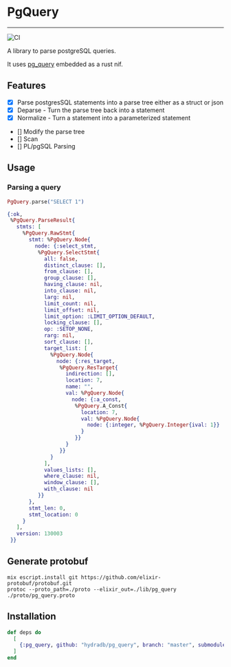 # PgQuery

---

![CI](https://github.com/hydradb/pg_query/actions/workflows/ci.yml/badge.svg)

A library to parse postgreSQL queries.

It uses [pg_query](https://github.com/pganalyze/pg_query) embedded as a rust nif.

## Features

- [x] Parse postgresSQL statements into a parse tree either as a struct or json
- [X] Deparse - Turn the parse tree back into a statement 
- [X] Normalize - Turn a statement into a parameterized statement
- [] Modify the parse tree
- [] Scan
- [] PL/pgSQL Parsing

## Usage

### Parsing a query
```elixir
PgQuery.parse("SELECT 1")

{:ok,
 %PgQuery.ParseResult{
   stmts: [
     %PgQuery.RawStmt{
       stmt: %PgQuery.Node{
         node: {:select_stmt,
          %PgQuery.SelectStmt{
            all: false,
            distinct_clause: [],
            from_clause: [],
            group_clause: [],
            having_clause: nil,
            into_clause: nil,
            larg: nil,
            limit_count: nil,
            limit_offset: nil,
            limit_option: :LIMIT_OPTION_DEFAULT,
            locking_clause: [],
            op: :SETOP_NONE,
            rarg: nil,
            sort_clause: [],
            target_list: [
              %PgQuery.Node{
                node: {:res_target,
                 %PgQuery.ResTarget{
                   indirection: [],
                   location: 7,
                   name: "",
                   val: %PgQuery.Node{
                     node: {:a_const,
                      %PgQuery.A_Const{
                        location: 7,
                        val: %PgQuery.Node{
                          node: {:integer, %PgQuery.Integer{ival: 1}}
                        }
                      }}
                   }
                 }}
              }
            ],
            values_lists: [],
            where_clause: nil,
            window_clause: [],
            with_clause: nil
          }}
       },
       stmt_len: 0,
       stmt_location: 0
     }
   ],
   version: 130003
 }}
```

## Generate protobuf

```
mix escript.install git https://github.com/elixir-protobuf/protobuf.git
protoc --proto_path=./proto --elixir_out=./lib/pg_query ./proto/pg_query.proto
```

## Installation

```elixir
def deps do
  [
    {:pg_query, github: "hydradb/pg_query", branch: "master", submodules: true}
  ]
end
```
